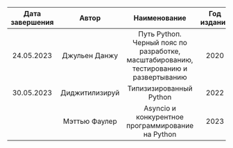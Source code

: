 | Дата завершения |     Автор      |                                     Наименование                                      | Год издания |
|:---------------:|:--------------:|:-------------------------------------------------------------------------------------:|:-----------:|
|   24.05.2023    | Джульен Данжу  | Путь Pythoп. Черный пояс по разработке, масштабированию, тестированию и развертыванию |    2020     |
|   30.05.2023    | Диджитилизируй |                                Типизизированный Python                                |    2022     |
|                 | Мэттью Фаулер  |                  Asyncio и конкурентное программирование на Python                    |    2023     |
